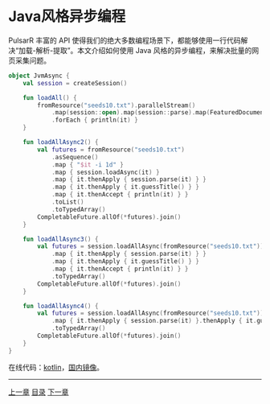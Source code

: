 Java风格异步编程
=

PulsarR 丰富的 API 使得我们的绝大多数编程场景下，都能够使用一行代码解决“加载-解析-提取”。本文介绍如何使用 Java 风格的异步编程，来解决批量的网页采集问题。

```kotlin
object JvmAsync {
    val session = createSession()

    fun loadAll() {
        fromResource("seeds10.txt").parallelStream()
            .map(session::open).map(session::parse).map(FeaturedDocument::guessTitle)
            .forEach { println(it) }
    }

    fun loadAllAsync2() {
        val futures = fromResource("seeds10.txt")
            .asSequence()
            .map { "$it -i 1d" }
            .map { session.loadAsync(it) }
            .map { it.thenApply { session.parse(it) } }
            .map { it.thenApply { it.guessTitle() } }
            .map { it.thenAccept { println(it) } }
            .toList()
            .toTypedArray()
        CompletableFuture.allOf(*futures).join()
    }

    fun loadAllAsync3() {
        val futures = session.loadAllAsync(fromResource("seeds10.txt"))
            .map { it.thenApply { session.parse(it) } }
            .map { it.thenApply { it.guessTitle() } }
            .map { it.thenAccept { println(it) } }
            .toTypedArray()
        CompletableFuture.allOf(*futures).join()
    }

    fun loadAllAsync4() {
        val futures = session.loadAllAsync(fromResource("seeds10.txt"))
            .map { it.thenApply { session.parse(it) }.thenApply { it.guessTitle() }.thenAccept { println(it) } }
            .toTypedArray()
        CompletableFuture.allOf(*futures).join()
    }
}
```

在线代码：[kotlin](../../pulsar-app/pulsar-examples/src/main/kotlin/ai/platon/pulsar/examples/_3_JvmAsync.kt)，[国内镜像](https://gitee.com/platonai_galaxyeye/pulsarr/blob/1.10.x/pulsar-app/pulsar-examples/src/main/kotlin/ai/platon/pulsar/examples/_3_JvmAsync.kt)。

------

[上一章](5URL.md) [目录](1catalogue.md) [下一章](7Kotlin-style-async.md)
